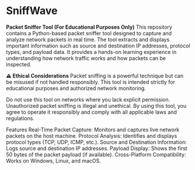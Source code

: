 # SniffWave
**Packet Sniffer Tool (For Educational Purposes Only)**
This repository contains a Python-based packet sniffer tool designed to capture and analyze network packets in real time. The tool extracts and displays important information such as source and destination IP addresses, protocol types, and payload data. It provides a hands-on learning experience in understanding how network traffic works and how packets can be inspected.

**⚠️ Ethical Considerations**
Packet sniffing is a powerful technique but can be misused if not handled responsibly. This tool is intended strictly for educational purposes and authorized network monitoring.

Do not use this tool on networks where you lack explicit permission.
Unauthorized packet sniffing is illegal and unethical.
By using this tool, you agree to operate it responsibly and comply with all applicable laws and regulations.

Features
Real-Time Packet Capture:
Monitors and captures live network packets on the host machine.
Protocol Analysis:
Identifies and displays protocol types (TCP, UDP, ICMP, etc.).
Source and Destination Information:
Logs source and destination IP addresses.
Payload Display:
Shows the first 50 bytes of the packet payload (if available).
Cross-Platform Compatibility:
Works on Windows, Linux, and macOS.
